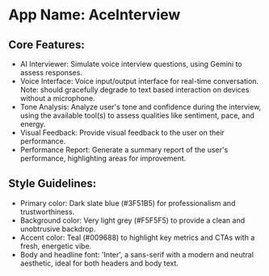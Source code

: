# **App Name**: AceInterview

## Core Features:

- AI Interviewer: Simulate voice interview questions, using Gemini to assess responses.
- Voice Interface: Voice input/output interface for real-time conversation. Note: should gracefully degrade to text based interaction on devices without a microphone.
- Tone Analysis: Analyze user's tone and confidence during the interview, using the available tool(s) to assess qualities like sentiment, pace, and energy.
- Visual Feedback: Provide visual feedback to the user on their performance.
- Performance Report: Generate a summary report of the user's performance, highlighting areas for improvement.

## Style Guidelines:

- Primary color: Dark slate blue (#3F51B5) for professionalism and trustworthiness.
- Background color: Very light grey (#F5F5F5) to provide a clean and unobtrusive backdrop.
- Accent color: Teal (#009688) to highlight key metrics and CTAs with a fresh, energetic vibe.
- Body and headline font: 'Inter', a sans-serif with a modern and neutral aesthetic, ideal for both headers and body text.
